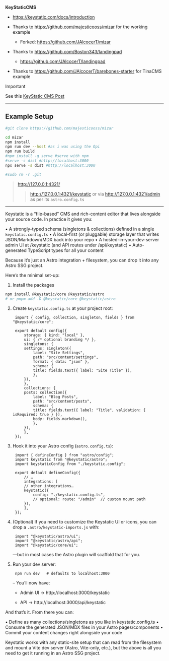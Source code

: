**KeyStaticCMS**


* https://keystatic.com/docs/introduction

* Thanks to https://github.com/majesticooss/mizar for the working example
    * Forked: https://github.com/JAlcocerT/mizar

* Thanks to https://github.com/Boston343/landingpad
    * https://github.com/JAlcocerT/landingpad

* Thanks to https://github.com/JAlcocerT/barebones-starter for TinaCMS example

> [!IMPORTANT]
> See this [KeyStatic CMS Post](https://jalcocert.github.io/JAlcocerT/understanding-keystatic-cms/)


---

## Example Setup

```sh
#git clone https://github.com/majesticooss/mizar

cd mizar
npm install
npm run dev --host #as i was using the Opi
npm run build
#npm install -g serve #serve with npm
#serve -s dist #http://localhost:3000
npx serve -s dist #http://localhost:3000

#sudo rm -r .git
```

> http://127.0.0.1:4321/
> > http://127.0.0.1:4321/keystatic or via http://127.0.0.1:4321/admin as per its `astro.config.ts`

---

Keystatic is a “file-based” CMS and rich-content editor that lives alongside your source code.  In practice it gives you:

• A strongly-typed schema (singletons & collections) defined in a single `keystatic.config.ts`
• A local-first (or pluggable) storage layer that writes JSON/Markdown/MDX back into your repo
• A hosted-in-your-dev-server admin UI at /keystatic (and API routes under /api/keystatic)
• Auto-generated TypeScript types for all your content

Because it’s just an Astro integration + filesystem, you can drop it into any Astro SSG project.

Here’s the minimal set-up:

1. Install the packages

```sh
npm install @keystatic/core @keystatic/astro
# or pnpm add -D @keystatic/core @keystatic/astro
```

2. Create `keystatic.config.ts` at your project root:

        import { config, collection, singleton, fields } from "@keystatic/core";

        export default config({
            storage: { kind: "local" },
            ui: { /* optional branding */ },
            singletons: {
            settings: singleton({
                label: "Site Settings",
                path: "src/content/settings",
                format: { data: "json" },
                schema: {
                title: fields.text({ label: "Site Title" }),
                },
            }),
            },
            collections: {
            posts: collection({
                label: "Blog Posts",
                path: "src/content/posts",
                schema: {
                title: fields.text({ label: "Title", validation: { isRequired: true } }),
                body: fields.markdown(),
                },
            }),
            },
        });
        
3. Hook it into your Astro config (`astro.config.ts`):

        import { defineConfig } from "astro/config";
        import keystatic from "@keystatic/astro";
        import keystaticConfig from "./keystatic.config";

        export default defineConfig({
            // …
            integrations: [
            // other integrations…
            keystatic({
                config: "./keystatic.config.ts",
                // optional: route: "/admin"  // custom mount path
            }),
            ],
        });
4. (Optional) If you need to customize the Keystatic UI or icons, you can drop a `.astro/keystatic-imports.js` with:

        import "@keystatic/astro/ui";
        import "@keystatic/astro/api";
        import "@keystatic/core/ui";

    —but in most cases the Astro plugin will scaffold that for you.
5. Run your dev server:

        npm run dev   # defaults to localhost:3000

    – You’ll now have:


    * Admin UI → http://localhost:3000/keystatic

    * API        → http://localhost:3000/api/keystatic

And that’s it.  From there you can:

• Define as many collections/singletons as you like in keystatic.config.ts
• Consume the generated JSON/MDX files in your Astro pages/components
• Commit your content changes right alongside your code

Keystatic works with any static-site setup that can read from the filesystem and mount a Vite dev server (Astro, Vite-only, etc.), but the above is all you need to get it
running in an Astro SSG project.
